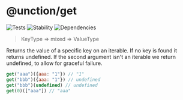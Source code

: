 # @unction/get


![Tests][BADGE_TRAVIS]
![Stability][BADGE_STABILITY]
![Dependencies][BADGE_DEPENDENCY]

> KeyType => mixed => ValueType

Returns the value of a specific key on an iterable. If no key is found it returns undefined. If the second argument isn't an iterable we return undefined, to allow for graceful failure.

``` javascript
get("aaa")({aaa: "1"}) // "1"
get("bbb")({aaa: "1"}) // undefined
get("bbb")(undefined) // undefined
get(0)(["aaa"]) // "aaa"
```

[BADGE_TRAVIS]: https://img.shields.io/travis/unctionjs/get.svg?maxAge=2592000&style=flat-square

[BADGE_STABILITY]: https://img.shields.io/badge/stability-strong-green.svg?maxAge=2592000&style=flat-square
[BADGE_DEPENDENCY]: https://img.shields.io/david/unctionjs/get.svg?maxAge=2592000&style=flat-square

